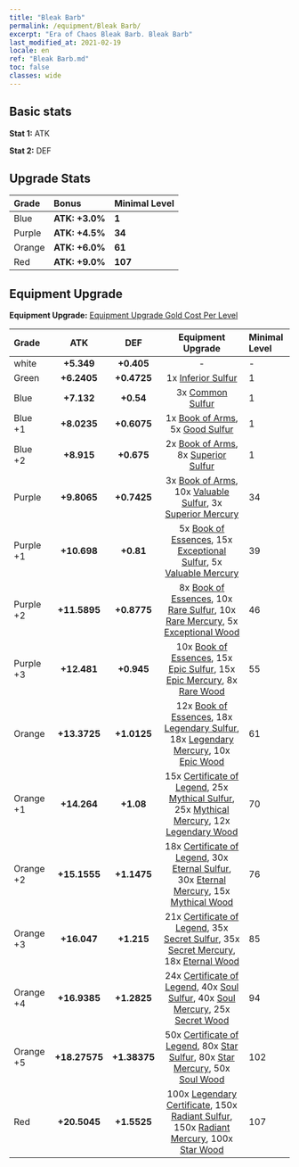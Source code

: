 ```yaml
---
title: "Bleak Barb"
permalink: /equipment/Bleak Barb/
excerpt: "Era of Chaos Bleak Barb. Bleak Barb"
last_modified_at: 2021-02-19
locale: en
ref: "Bleak Barb.md"
toc: false
classes: wide
---
```


## Basic stats
 **Stat 1:** ATK

 **Stat 2:** DEF

## Upgrade Stats

  |     Grade    |   Bonus | Minimal Level | 
  |:-------------|:--------|:--------------| 
  | Blue | **ATK: +3.0%** | **1** | 
  | Purple | **ATK: +4.5%** | **34** | 
  | Orange | **ATK: +6.0%** | **61** | 
  | Red | **ATK: +9.0%** | **107** | 


## Equipment Upgrade
 **Equipment Upgrade:** [Equipment Upgrade Gold Cost Per Level](/equipment/EquipmentUpgradeCostPerLevel/) 

  |          Grade      | ATK | DEF | Equipment Upgrade | Minimal Level |
  |:--------------------|:---------:|:---------:|:----------------:|:--------------|
  | white | **+5.349** | **+0.405** | - | - |
  | Green | **+6.2405** | **+0.4725** | 1x [Inferior Sulfur](/Items/mat_40/) | 1 |
  | Blue | **+7.132** | **+0.54** | 3x [Common Sulfur](/Items/mat_79/) | 1 |
  | Blue +1 | **+8.0235** | **+0.6075** | 1x [Book of Arms](/Items/mat_32/), 5x [Good Sulfur](/Items/mat_92/) | 1 |
  | Blue +2 | **+8.915** | **+0.675** | 2x [Book of Arms](/Items/mat_71/), 8x [Superior Sulfur](/Items/mat_30/) | 1 |
  | Purple | **+9.8065** | **+0.7425** | 3x [Book of Arms](/Items/mat_6/), 10x [Valuable Sulfur](/Items/mat_66/), 3x [Superior Mercury](/Items/mat_15/) | 34 |
  | Purple +1 | **+10.698** | **+0.81** | 5x [Book of Essences](/Items/mat_44/), 15x [Exceptional Sulfur](/Items/mat_1/), 5x [Valuable Mercury](/Items/mat_58/) | 39 |
  | Purple +2 | **+11.5895** | **+0.8775** | 8x [Book of Essences](/Items/mat_84/), 10x [Rare Sulfur](/Items/mat_46/), 10x [Rare Mercury](/Items/mat_29/), 5x [Exceptional Wood](/Items/mat_82/) | 46 |
  | Purple +3 | **+12.481** | **+0.945** | 10x [Book of Essences](/Items/mat_20/), 15x [Epic Sulfur](/Items/mat_83/), 15x [Epic Mercury](/Items/mat_70/), 8x [Rare Wood](/Items/mat_14/) | 55 |
  | Orange | **+13.3725** | **+1.0125** | 12x [Book of Essences](/Items/mat_60/), 18x [Legendary Sulfur](/Items/mat_18/), 18x [Legendary Mercury](/Items/mat_3/), 10x [Epic Wood](/Items/mat_57/) | 61 |
  | Orange +1 | **+14.264** | **+1.08** | 15x [Certificate of Legend](/Items/mat_96/), 25x [Mythical Sulfur](/Items/mat_35/), 25x [Mythical Mercury](/Items/mat_50/), 12x [Legendary Wood](/Items/mat_93/) | 70 |
  | Orange +2 | **+15.1555** | **+1.1475** | 18x [Certificate of Legend](/Items/mat_25/), 30x [Eternal Sulfur](/Items/mat_97/), 30x [Eternal Mercury](/Items/mat_62/), 15x [Mythical Wood](/Items/mat_9/) | 76 |
  | Orange +3 | **+16.047** | **+1.215** | 21x [Certificate of Legend](/Items/mat_38/), 35x [Secret Sulfur](/Items/mat_7/), 35x [Secret Mercury](/Items/mat_22/), 18x [Eternal Wood](/Items/mat_75/) | 85 |
  | Orange +4 | **+16.9385** | **+1.2825** | 24x [Certificate of Legend](/Items/mat_100/), 40x [Soul Sulfur](/Items/mat_73/), 40x [Soul Mercury](/Items/mat_34/), 25x [Secret Wood](/Items/mat_87/) | 94 |
  | Orange +5 | **+18.27575** | **+1.38375** | 50x [Certificate of Legend](/Items/mat_11/), 80x [Star Sulfur](/Items/mat_101/), 80x [Star Mercury](/Items/mat_98/), 50x [Soul Wood](/Items/mat_49/) | 102 |
  | Red | **+20.5045** | **+1.5525** | 100x [Legendary Certificate](/Items/mat_76/), 150x [Radiant Sulfur](/Items/mat_10/), 150x [Radiant Mercury](/Items/mat_24/), 100x [Star Wood](/Items/mat_63/) | 107 |

